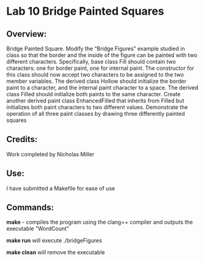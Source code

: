 # Lab 10 Bridge Painted Squares

## Overview:
Bridge Painted Square. Modify the “Bridge Figures” example studied in class so that 
the border and the inside of the figure can be painted with two different characters. 
Specifically, base class Fill should contain two characters: one for border paint, one for 
internal paint. The constructor for this class should now accept two characters to be 
assigned to the two member variables. The derived class Hollow should initialize the 
border paint to a character, and the internal paint character to a space. The derived class 
Filled should initialize both paints to the same character. 
Create another derived paint class EnhancedFilled that inherits from Filled but 
initializes both paint characters to two different values. Demonstrate the operation of all 
three paint classes by drawing three differently painted squares

## Credits:
Work completed by Nicholas Miller

## Use:
I have submitted a Makefile for ease of use

## Commands:
**make** - compiles the program using the clang++ compiler and outputs the executable "WordCount"

**make run** will execute ./bridgeFigures

**make clean** will remove the executable